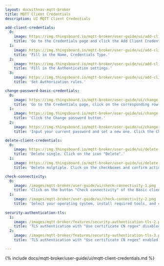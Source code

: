 ```yaml
---
layout: docwithnav-mqtt-broker
title: MQTT Client Credentials
description: UI MQTT Client Credentials

add-client-credentials:
  0:
    image: https://img.thingsboard.io/mqtt-broker/user-guide/ui/add-client-credentials-1.png
    title: 'Go to the Credentials page and click the Add Client Credentials button, represented by a "plus" icon.'
  1:
    image: https://img.thingsboard.io/mqtt-broker/user-guide/ui/add-client-credentials-2.png
    title: 'Fill in the Name, Credentials Type.'
  2:
    image: https://img.thingsboard.io/mqtt-broker/user-guide/ui/add-client-credentials-3.png
    title: 'Fill in the Authentication settings.'
  3:
    image: https://img.thingsboard.io/mqtt-broker/user-guide/ui/add-client-credentials-4.png
    title: 'Set Authorization rules.'

change-password-basic-credentials:
  0:
    image: https://img.thingsboard.io/mqtt-broker/user-guide/ui/change-password-1.png
    title: 'Go to the Credentials page, click on the corresponding row and click the Edit button.'
  1:
    image: https://img.thingsboard.io/mqtt-broker/user-guide/ui/change-password-2.png
    title: 'Click the Change password button.'
  2:
    image: https://img.thingsboard.io/mqtt-broker/user-guide/ui/change-password-3.png
    title: 'Input your current password and set a new one. Click the Change password button'

delete-client-credentials:
  0:
    image: https://img.thingsboard.io/mqtt-broker/user-guide/ui/delete-credentials-1.png
    title: 'Delete single. Click on the icon "Delete".'
  1:
    image: https://img.thingsboard.io/mqtt-broker/user-guide/ui/delete-credentials-2.png
    title: 'Delete mulptiple. Click on the checkboxes and confirm action by clicking on the button "Delete" in the top right corner.'

check-connectivity:
  0:
    image: /images/mqtt-broker/user-guide/ui/check-connectivity-1.png
    title: 'Click on the button "Check connectivity" of the Basic client credentials.'
  1:
    image: /images/mqtt-broker/user-guide/ui/check-connectivity-2.png
    title: 'Select your operating system, install required tools, and copy commands.'
    
security-authentication-tls:
  1:
    image: /images/mqtt-broker/features/security-authentication-tls-2.png
    title: 'TLS authentication with "Use certificate CN regex" disabled to match certificate common name by exact match.'
  2:
    image: /images/mqtt-broker/features/security-authentication-tls-3.png
    title: 'TLS authentication with "Use certificate CN regex" enabled to match certificate common name using a regex pattern.'

---
```


{% include docs/mqtt-broker/user-guide/ui/mqtt-client-credentials.md %}
